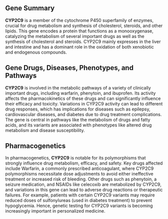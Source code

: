 ## Gene Summary
**CYP2C9** is a member of the cytochrome P450 superfamily of enzymes, crucial for drug metabolism and synthesis of cholesterol, steroids, and other lipids. This gene encodes a protein that functions as a monooxygenase, catalyzing the metabolism of several important drugs as well as the synthesis of cholesterol and steroids. CYP2C9 mainly expresses in the liver and intestine and has a dominant role in the oxidation of both xenobiotic and endogenous compounds.

## Gene Drugs, Diseases, Phenotypes, and Pathways
**CYP2C9** is involved in the metabolic pathways of a variety of clinically important drugs, including warfarin, phenytoin, and ibuprofen. Its activity affects the pharmacokinetics of these drugs and can significantly influence their efficacy and toxicity. Variations in CYP2C9 activity can lead to different drug responses, which has implications for diseases such as epilepsy, cardiovascular diseases, and diabetes due to drug treatment complications. The gene is central in pathways like the metabolism of drugs and fatty acids, and its variants are associated with phenotypes like altered drug metabolism and disease susceptibility.

## Pharmacogenetics
In pharmacogenetics, **CYP2C9** is notable for its polymorphisms that strongly influence drug metabolism, efficacy, and safety. Key drugs affected include Warfarin, a commonly prescribed anticoagulant, where CYP2C9 polymorphisms necessitate dose adjustments to avoid either ineffective treatment or increased risk of bleeding. Other drugs such as phenytoin, a seizure medication, and NSAIDs like celecoxib are metabolized by CYP2C9, and variations in this gene can lead to adverse drug reactions or therapeutic failures. For example, patients with certain CYP2C9 variants may require reduced doses of sulfonylureas (used in diabetes treatment) to prevent hypoglycemia. Hence, genetic testing for CYP2C9 variants is becoming increasingly important in personalized medicine.